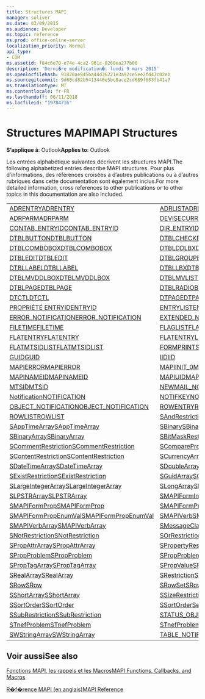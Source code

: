 ```yaml
---
title: Structures MAPI
manager: soliver
ms.date: 03/09/2015
ms.audience: Developer
ms.topic: reference
ms.prod: office-online-server
localization_priority: Normal
api_type:
- COM
ms.assetid: f84c6e70-e74e-4ca2-961c-0260ea277b00
description: 'Derni�re modification�: lundi 9 mars 2015'
ms.openlocfilehash: 91820ae945ba44d36221e3a92ce5ee2fd47c02eb
ms.sourcegitcommit: 9d60cd82b5413446e5bc8ace2cd689f683fb41a7
ms.translationtype: MT
ms.contentlocale: fr-FR
ms.lasthandoff: 06/11/2018
ms.locfileid: "19784716"
---
```

# <a name="mapi-structures"></a><span data-ttu-id="cc34f-103">Structures MAPI</span><span class="sxs-lookup"><span data-stu-id="cc34f-103">MAPI Structures</span></span>

  
  
<span data-ttu-id="cc34f-104">**S’applique à**: Outlook</span><span class="sxs-lookup"><span data-stu-id="cc34f-104">**Applies to**: Outlook</span></span> 
  
<span data-ttu-id="cc34f-105">Les entrées alphabétique suivantes décrivent les structures MAPI.</span><span class="sxs-lookup"><span data-stu-id="cc34f-105">The following alphabetized entries describe MAPI structures.</span></span> <span data-ttu-id="cc34f-106">Pour plus d’informations, des références croisées à d’autres publications ou à d’autres rubriques dans cette documentation sont également inclus.</span><span class="sxs-lookup"><span data-stu-id="cc34f-106">For more detailed information, cross references to other publications or to other topics in this documentation are also included.</span></span>
  
|||
|:-----|:-----|
|[<span data-ttu-id="cc34f-107">ADRENTRY</span><span class="sxs-lookup"><span data-stu-id="cc34f-107">ADRENTRY</span></span>](adrentry.md) <br/> |[<span data-ttu-id="cc34f-108">ADRLIST</span><span class="sxs-lookup"><span data-stu-id="cc34f-108">ADRLIST</span></span>](adrlist.md) <br/> |
|[<span data-ttu-id="cc34f-109">ADRPARM</span><span class="sxs-lookup"><span data-stu-id="cc34f-109">ADRPARM</span></span>](adrparm.md) <br/> |[<span data-ttu-id="cc34f-110">DEVISE</span><span class="sxs-lookup"><span data-stu-id="cc34f-110">CURRENCY</span></span>](currency.md) <br/> |
|[<span data-ttu-id="cc34f-111">CONTAB_ENTRYID</span><span class="sxs-lookup"><span data-stu-id="cc34f-111">CONTAB_ENTRYID</span></span>](contab_entryid.md) <br/> |[<span data-ttu-id="cc34f-112">DIR_ENTRYID</span><span class="sxs-lookup"><span data-stu-id="cc34f-112">DIR_ENTRYID</span></span>](dir_entryid.md) <br/> |
|[<span data-ttu-id="cc34f-113">DTBLBUTTON</span><span class="sxs-lookup"><span data-stu-id="cc34f-113">DTBLBUTTON</span></span>](dtblbutton.md) <br/> |[<span data-ttu-id="cc34f-114">DTBLCHECKBOX</span><span class="sxs-lookup"><span data-stu-id="cc34f-114">DTBLCHECKBOX</span></span>](dtblcheckbox.md) <br/> |
|[<span data-ttu-id="cc34f-115">DTBLCOMBOBOX</span><span class="sxs-lookup"><span data-stu-id="cc34f-115">DTBLCOMBOBOX</span></span>](dtblcombobox.md) <br/> |[<span data-ttu-id="cc34f-116">DTBLDDLBX</span><span class="sxs-lookup"><span data-stu-id="cc34f-116">DTBLDDLBX</span></span>](dtblddlbx.md) <br/> |
|[<span data-ttu-id="cc34f-117">DTBLEDIT</span><span class="sxs-lookup"><span data-stu-id="cc34f-117">DTBLEDIT</span></span>](dtbledit.md) <br/> |[<span data-ttu-id="cc34f-118">DTBLGROUPBOX</span><span class="sxs-lookup"><span data-stu-id="cc34f-118">DTBLGROUPBOX</span></span>](dtblgroupbox.md) <br/> |
|[<span data-ttu-id="cc34f-119">DTBLLABEL</span><span class="sxs-lookup"><span data-stu-id="cc34f-119">DTBLLABEL</span></span>](dtbllabel.md) <br/> |[<span data-ttu-id="cc34f-120">DTBLLBX</span><span class="sxs-lookup"><span data-stu-id="cc34f-120">DTBLLBX</span></span>](dtbllbx.md) <br/> |
|[<span data-ttu-id="cc34f-121">DTBLMVDDLBOX</span><span class="sxs-lookup"><span data-stu-id="cc34f-121">DTBLMVDDLBOX</span></span>](dtblmvddlbox.md) <br/> |[<span data-ttu-id="cc34f-122">DTBLMVLISTBOX</span><span class="sxs-lookup"><span data-stu-id="cc34f-122">DTBLMVLISTBOX</span></span>](dtblmvlistbox.md) <br/> |
|[<span data-ttu-id="cc34f-123">DTBLPAGE</span><span class="sxs-lookup"><span data-stu-id="cc34f-123">DTBLPAGE</span></span>](dtblpage.md) <br/> |[<span data-ttu-id="cc34f-124">DTBLRADIOBUTTON</span><span class="sxs-lookup"><span data-stu-id="cc34f-124">DTBLRADIOBUTTON</span></span>](dtblradiobutton.md) <br/> |
|[<span data-ttu-id="cc34f-125">DTCTL</span><span class="sxs-lookup"><span data-stu-id="cc34f-125">DTCTL</span></span>](dtctl.md) <br/> |[<span data-ttu-id="cc34f-126">DTPAGE</span><span class="sxs-lookup"><span data-stu-id="cc34f-126">DTPAGE</span></span>](dtpage.md) <br/> |
|[<span data-ttu-id="cc34f-127">PROPRIÉTÉ ENTRYID</span><span class="sxs-lookup"><span data-stu-id="cc34f-127">ENTRYID</span></span>](entryid.md) <br/> |[<span data-ttu-id="cc34f-128">ENTRYLIST</span><span class="sxs-lookup"><span data-stu-id="cc34f-128">ENTRYLIST</span></span>](entrylist.md) <br/> |
|[<span data-ttu-id="cc34f-129">ERROR_NOTIFICATION</span><span class="sxs-lookup"><span data-stu-id="cc34f-129">ERROR_NOTIFICATION</span></span>](error_notification.md) <br/> |[<span data-ttu-id="cc34f-130">EXTENDED_NOTIFICATION</span><span class="sxs-lookup"><span data-stu-id="cc34f-130">EXTENDED_NOTIFICATION</span></span>](extended_notification.md) <br/> |
|[<span data-ttu-id="cc34f-131">FILETIME</span><span class="sxs-lookup"><span data-stu-id="cc34f-131">FILETIME</span></span>](filetime.md) <br/> |[<span data-ttu-id="cc34f-132">FLAGLIST</span><span class="sxs-lookup"><span data-stu-id="cc34f-132">FLAGLIST</span></span>](flaglist.md) <br/> |
|[<span data-ttu-id="cc34f-133">FLATENTRY</span><span class="sxs-lookup"><span data-stu-id="cc34f-133">FLATENTRY</span></span>](flatentry.md) <br/> |[<span data-ttu-id="cc34f-134">FLATENTRYLIST</span><span class="sxs-lookup"><span data-stu-id="cc34f-134">FLATENTRYLIST</span></span>](flatentrylist.md) <br/> |
|[<span data-ttu-id="cc34f-135">FLATMTSIDLIST</span><span class="sxs-lookup"><span data-stu-id="cc34f-135">FLATMTSIDLIST</span></span>](flatmtsidlist.md) <br/> |[<span data-ttu-id="cc34f-136">FORMPRINTSETUP</span><span class="sxs-lookup"><span data-stu-id="cc34f-136">FORMPRINTSETUP</span></span>](formprintsetup.md) <br/> |
|[<span data-ttu-id="cc34f-137">GUID</span><span class="sxs-lookup"><span data-stu-id="cc34f-137">GUID</span></span>](guid.md) <br/> |[<span data-ttu-id="cc34f-138">IID</span><span class="sxs-lookup"><span data-stu-id="cc34f-138">IID</span></span>](iid.md) <br/> |
|[<span data-ttu-id="cc34f-139">MAPIERROR</span><span class="sxs-lookup"><span data-stu-id="cc34f-139">MAPIERROR</span></span>](mapierror.md) <br/> |[<span data-ttu-id="cc34f-140">MAPIINIT_0</span><span class="sxs-lookup"><span data-stu-id="cc34f-140">MAPIINIT_0</span></span>](mapiinit_0.md) <br/> |
|[<span data-ttu-id="cc34f-141">MAPINAMEID</span><span class="sxs-lookup"><span data-stu-id="cc34f-141">MAPINAMEID</span></span>](mapinameid.md) <br/> |[<span data-ttu-id="cc34f-142">MAPIUID</span><span class="sxs-lookup"><span data-stu-id="cc34f-142">MAPIUID</span></span>](mapiuid.md) <br/> |
|[<span data-ttu-id="cc34f-143">MTSID</span><span class="sxs-lookup"><span data-stu-id="cc34f-143">MTSID</span></span>](mtsid.md) <br/> |[<span data-ttu-id="cc34f-144">NEWMAIL_NOTIFICATION</span><span class="sxs-lookup"><span data-stu-id="cc34f-144">NEWMAIL_NOTIFICATION</span></span>](newmail_notification.md) <br/> |
|[<span data-ttu-id="cc34f-145">Notification</span><span class="sxs-lookup"><span data-stu-id="cc34f-145">NOTIFICATION</span></span>](notification.md) <br/> |[<span data-ttu-id="cc34f-146">NOTIFKEY</span><span class="sxs-lookup"><span data-stu-id="cc34f-146">NOTIFKEY</span></span>](notifkey.md) <br/> |
|[<span data-ttu-id="cc34f-147">OBJECT_NOTIFICATION</span><span class="sxs-lookup"><span data-stu-id="cc34f-147">OBJECT_NOTIFICATION</span></span>](object_notification.md) <br/> |[<span data-ttu-id="cc34f-148">ROWENTRY</span><span class="sxs-lookup"><span data-stu-id="cc34f-148">ROWENTRY</span></span>](rowentry.md) <br/> |
|[<span data-ttu-id="cc34f-149">ROWLIST</span><span class="sxs-lookup"><span data-stu-id="cc34f-149">ROWLIST</span></span>](rowlist.md) <br/> |[<span data-ttu-id="cc34f-150">SAndRestriction</span><span class="sxs-lookup"><span data-stu-id="cc34f-150">SAndRestriction</span></span>](sandrestriction.md) <br/> |
|[<span data-ttu-id="cc34f-151">SAppTimeArray</span><span class="sxs-lookup"><span data-stu-id="cc34f-151">SAppTimeArray</span></span>](sapptimearray.md) <br/> |[<span data-ttu-id="cc34f-152">SBinary</span><span class="sxs-lookup"><span data-stu-id="cc34f-152">SBinary</span></span>](sbinary.md) <br/> |
|[<span data-ttu-id="cc34f-153">SBinaryArray</span><span class="sxs-lookup"><span data-stu-id="cc34f-153">SBinaryArray</span></span>](sbinaryarray.md) <br/> |[<span data-ttu-id="cc34f-154">SBitMaskRestriction</span><span class="sxs-lookup"><span data-stu-id="cc34f-154">SBitMaskRestriction</span></span>](sbitmaskrestriction.md) <br/> |
|[<span data-ttu-id="cc34f-155">SCommentRestriction</span><span class="sxs-lookup"><span data-stu-id="cc34f-155">SCommentRestriction</span></span>](scommentrestriction.md) <br/> |[<span data-ttu-id="cc34f-156">SComparePropsRestriction</span><span class="sxs-lookup"><span data-stu-id="cc34f-156">SComparePropsRestriction</span></span>](scomparepropsrestriction.md) <br/> |
|[<span data-ttu-id="cc34f-157">SContentRestriction</span><span class="sxs-lookup"><span data-stu-id="cc34f-157">SContentRestriction</span></span>](scontentrestriction.md) <br/> |[<span data-ttu-id="cc34f-158">SCurrencyArray</span><span class="sxs-lookup"><span data-stu-id="cc34f-158">SCurrencyArray</span></span>](scurrencyarray.md) <br/> |
|[<span data-ttu-id="cc34f-159">SDateTimeArray</span><span class="sxs-lookup"><span data-stu-id="cc34f-159">SDateTimeArray</span></span>](sdatetimearray.md) <br/> |[<span data-ttu-id="cc34f-160">SDoubleArray</span><span class="sxs-lookup"><span data-stu-id="cc34f-160">SDoubleArray</span></span>](sdoublearray.md) <br/> |
|[<span data-ttu-id="cc34f-161">SExistRestriction</span><span class="sxs-lookup"><span data-stu-id="cc34f-161">SExistRestriction</span></span>](sexistrestriction.md) <br/> |[<span data-ttu-id="cc34f-162">SGuidArray</span><span class="sxs-lookup"><span data-stu-id="cc34f-162">SGuidArray</span></span>](sguidarray.md) <br/> |
|[<span data-ttu-id="cc34f-163">SLargeIntegerArray</span><span class="sxs-lookup"><span data-stu-id="cc34f-163">SLargeIntegerArray</span></span>](slargeintegerarray.md) <br/> |[<span data-ttu-id="cc34f-164">SLongArray</span><span class="sxs-lookup"><span data-stu-id="cc34f-164">SLongArray</span></span>](slongarray.md) <br/> |
|[<span data-ttu-id="cc34f-165">SLPSTRArray</span><span class="sxs-lookup"><span data-stu-id="cc34f-165">SLPSTRArray</span></span>](slpstrarray.md) <br/> |[<span data-ttu-id="cc34f-166">SMAPIFormInfoArray</span><span class="sxs-lookup"><span data-stu-id="cc34f-166">SMAPIFormInfoArray</span></span>](smapiforminfoarray.md) <br/> |
|[<span data-ttu-id="cc34f-167">SMAPIFormProp</span><span class="sxs-lookup"><span data-stu-id="cc34f-167">SMAPIFormProp</span></span>](smapiformprop.md) <br/> |[<span data-ttu-id="cc34f-168">SMAPIFormPropArray</span><span class="sxs-lookup"><span data-stu-id="cc34f-168">SMAPIFormPropArray</span></span>](smapiformproparray.md) <br/> |
|[<span data-ttu-id="cc34f-169">SMAPIFormPropEnumVal</span><span class="sxs-lookup"><span data-stu-id="cc34f-169">SMAPIFormPropEnumVal</span></span>](smapiformpropenumval.md) <br/> |[<span data-ttu-id="cc34f-170">SMAPIVerb</span><span class="sxs-lookup"><span data-stu-id="cc34f-170">SMAPIVerb</span></span>](smapiverb.md) <br/> |
|[<span data-ttu-id="cc34f-171">SMAPIVerbArray</span><span class="sxs-lookup"><span data-stu-id="cc34f-171">SMAPIVerbArray</span></span>](smapiverbarray.md) <br/> |[<span data-ttu-id="cc34f-172">SMessageClassArray</span><span class="sxs-lookup"><span data-stu-id="cc34f-172">SMessageClassArray</span></span>](smessageclassarray.md) <br/> |
|[<span data-ttu-id="cc34f-173">SNotRestriction</span><span class="sxs-lookup"><span data-stu-id="cc34f-173">SNotRestriction</span></span>](snotrestriction.md) <br/> |[<span data-ttu-id="cc34f-174">SOrRestriction</span><span class="sxs-lookup"><span data-stu-id="cc34f-174">SOrRestriction</span></span>](sorrestriction.md) <br/> |
|[<span data-ttu-id="cc34f-175">SPropAttrArray</span><span class="sxs-lookup"><span data-stu-id="cc34f-175">SPropAttrArray</span></span>](spropattrarray.md) <br/> |[<span data-ttu-id="cc34f-176">SPropertyRestriction</span><span class="sxs-lookup"><span data-stu-id="cc34f-176">SPropertyRestriction</span></span>](spropertyrestriction.md) <br/> |
|[<span data-ttu-id="cc34f-177">SPropProblem</span><span class="sxs-lookup"><span data-stu-id="cc34f-177">SPropProblem</span></span>](spropproblem.md) <br/> |[<span data-ttu-id="cc34f-178">SPropProblemArray</span><span class="sxs-lookup"><span data-stu-id="cc34f-178">SPropProblemArray</span></span>](spropproblemarray.md) <br/> |
|[<span data-ttu-id="cc34f-179">SPropTagArray</span><span class="sxs-lookup"><span data-stu-id="cc34f-179">SPropTagArray</span></span>](sproptagarray.md) <br/> |[<span data-ttu-id="cc34f-180">SPropValue</span><span class="sxs-lookup"><span data-stu-id="cc34f-180">SPropValue</span></span>](spropvalue.md) <br/> |
|[<span data-ttu-id="cc34f-181">SRealArray</span><span class="sxs-lookup"><span data-stu-id="cc34f-181">SRealArray</span></span>](srealarray.md) <br/> |[<span data-ttu-id="cc34f-182">SRestriction</span><span class="sxs-lookup"><span data-stu-id="cc34f-182">SRestriction</span></span>](srestriction.md) <br/> |
|[<span data-ttu-id="cc34f-183">SRow</span><span class="sxs-lookup"><span data-stu-id="cc34f-183">SRow</span></span>](srow.md) <br/> |[<span data-ttu-id="cc34f-184">SRowSet</span><span class="sxs-lookup"><span data-stu-id="cc34f-184">SRowSet</span></span>](srowset.md) <br/> |
|[<span data-ttu-id="cc34f-185">SShortArray</span><span class="sxs-lookup"><span data-stu-id="cc34f-185">SShortArray</span></span>](sshortarray.md) <br/> |[<span data-ttu-id="cc34f-186">SSizeRestriction</span><span class="sxs-lookup"><span data-stu-id="cc34f-186">SSizeRestriction</span></span>](ssizerestriction.md) <br/> |
|[<span data-ttu-id="cc34f-187">SSortOrder</span><span class="sxs-lookup"><span data-stu-id="cc34f-187">SSortOrder</span></span>](ssortorder.md) <br/> |[<span data-ttu-id="cc34f-188">SSortOrderSet</span><span class="sxs-lookup"><span data-stu-id="cc34f-188">SSortOrderSet</span></span>](ssortorderset.md) <br/> |
|[<span data-ttu-id="cc34f-189">SSubRestriction</span><span class="sxs-lookup"><span data-stu-id="cc34f-189">SSubRestriction</span></span>](ssubrestriction.md) <br/> |[<span data-ttu-id="cc34f-190">STATUS_OBJECT_NOTIFICATION</span><span class="sxs-lookup"><span data-stu-id="cc34f-190">STATUS_OBJECT_NOTIFICATION</span></span>](status_object_notification.md) <br/> |
|[<span data-ttu-id="cc34f-191">STnefProblem</span><span class="sxs-lookup"><span data-stu-id="cc34f-191">STnefProblem</span></span>](stnefproblem.md) <br/> |[<span data-ttu-id="cc34f-192">STnefProblemArray</span><span class="sxs-lookup"><span data-stu-id="cc34f-192">STnefProblemArray</span></span>](stnefproblemarray.md) <br/> |
|[<span data-ttu-id="cc34f-193">SWStringArray</span><span class="sxs-lookup"><span data-stu-id="cc34f-193">SWStringArray</span></span>](swstringarray.md) <br/> |[<span data-ttu-id="cc34f-194">TABLE_NOTIFICATION</span><span class="sxs-lookup"><span data-stu-id="cc34f-194">TABLE_NOTIFICATION</span></span>](table_notification.md) <br/> |
   
## <a name="see-also"></a><span data-ttu-id="cc34f-195">Voir aussi</span><span class="sxs-lookup"><span data-stu-id="cc34f-195">See also</span></span>



[<span data-ttu-id="cc34f-196">Fonctions MAPI, les rappels et les Macros</span><span class="sxs-lookup"><span data-stu-id="cc34f-196">MAPI Functions, Callbacks, and Macros</span></span>](mapi-functions-callbacks-and-macros.md)


[<span data-ttu-id="cc34f-197">R�f�rence MAPI (en anglais)</span><span class="sxs-lookup"><span data-stu-id="cc34f-197">MAPI Reference</span></span>](mapi-reference.md)

